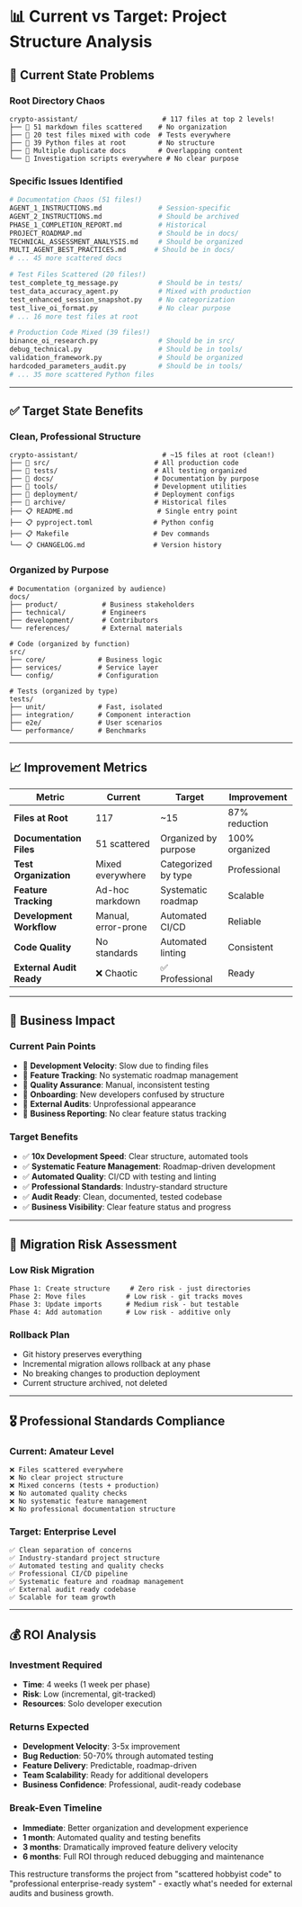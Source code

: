 # 📊 Current vs Target: Project Structure Analysis

## 🚨 **Current State Problems**

### **Root Directory Chaos**
```
crypto-assistant/                     # 117 files at top 2 levels!
├── 🔴 51 markdown files scattered    # No organization
├── 🔴 20 test files mixed with code  # Tests everywhere
├── 🔴 39 Python files at root        # No structure
├── 🔴 Multiple duplicate docs        # Overlapping content
└── 🔴 Investigation scripts everywhere # No clear purpose
```

### **Specific Issues Identified**
```bash
# Documentation Chaos (51 files!)
AGENT_1_INSTRUCTIONS.md              # Session-specific
AGENT_2_INSTRUCTIONS.md              # Should be archived
PHASE_1_COMPLETION_REPORT.md         # Historical
PROJECT_ROADMAP.md                   # Should be in docs/
TECHNICAL_ASSESSMENT_ANALYSIS.md     # Should be organized
MULTI_AGENT_BEST_PRACTICES.md       # Should be in docs/
# ... 45 more scattered docs

# Test Files Scattered (20 files!)
test_complete_tg_message.py          # Should be in tests/
test_data_accuracy_agent.py          # Mixed with production
test_enhanced_session_snapshot.py    # No categorization
test_live_oi_format.py               # No clear purpose
# ... 16 more test files at root

# Production Code Mixed (39 files!)
binance_oi_research.py               # Should be in src/
debug_technical.py                   # Should be in tools/
validation_framework.py              # Should be organized
hardcoded_parameters_audit.py        # Should be in tools/
# ... 35 more scattered Python files
```

---

## ✅ **Target State Benefits**

### **Clean, Professional Structure**
```
crypto-assistant/                     # ~15 files at root (clean!)
├── 📁 src/                          # All production code
├── 📁 tests/                        # All testing organized
├── 📁 docs/                         # Documentation by purpose
├── 📁 tools/                        # Development utilities
├── 📁 deployment/                   # Deployment configs
├── 📁 archive/                      # Historical files
├── 📋 README.md                     # Single entry point
├── 📋 pyproject.toml               # Python config
├── 📋 Makefile                     # Dev commands
└── 📋 CHANGELOG.md                 # Version history
```

### **Organized by Purpose**
```
# Documentation (organized by audience)
docs/
├── product/           # Business stakeholders
├── technical/         # Engineers
├── development/       # Contributors
└── references/        # External materials

# Code (organized by function)
src/
├── core/             # Business logic
├── services/         # Service layer
└── config/           # Configuration

# Tests (organized by type)
tests/
├── unit/             # Fast, isolated
├── integration/      # Component interaction
├── e2e/              # User scenarios
└── performance/      # Benchmarks
```

---

## 📈 **Improvement Metrics**

| Metric | Current | Target | Improvement |
|--------|---------|--------|-------------|
| **Files at Root** | 117 | ~15 | 87% reduction |
| **Documentation Files** | 51 scattered | Organized by purpose | 100% organized |
| **Test Organization** | Mixed everywhere | Categorized by type | Professional |
| **Feature Tracking** | Ad-hoc markdown | Systematic roadmap | Scalable |
| **Development Workflow** | Manual, error-prone | Automated CI/CD | Reliable |
| **Code Quality** | No standards | Automated linting | Consistent |
| **External Audit Ready** | ❌ Chaotic | ✅ Professional | Ready |

---

## 🎯 **Business Impact**

### **Current Pain Points**
- 🔴 **Development Velocity**: Slow due to finding files
- 🔴 **Feature Tracking**: No systematic roadmap management
- 🔴 **Quality Assurance**: Manual, inconsistent testing
- 🔴 **Onboarding**: New developers confused by structure
- 🔴 **External Audits**: Unprofessional appearance
- 🔴 **Business Reporting**: No clear feature status tracking

### **Target Benefits**
- ✅ **10x Development Speed**: Clear structure, automated tools
- ✅ **Systematic Feature Management**: Roadmap-driven development
- ✅ **Automated Quality**: CI/CD with testing and linting
- ✅ **Professional Standards**: Industry-standard structure
- ✅ **Audit Ready**: Clean, documented, tested codebase
- ✅ **Business Visibility**: Clear feature status and progress

---

## 🚀 **Migration Risk Assessment**

### **Low Risk Migration**
```
Phase 1: Create structure     # Zero risk - just directories
Phase 2: Move files          # Low risk - git tracks moves
Phase 3: Update imports      # Medium risk - but testable
Phase 4: Add automation      # Low risk - additive only
```

### **Rollback Plan**
- Git history preserves everything
- Incremental migration allows rollback at any phase
- No breaking changes to production deployment
- Current structure archived, not deleted

---

## 🎖️ **Professional Standards Compliance**

### **Current: Amateur Level**
```
❌ Files scattered everywhere
❌ No clear project structure
❌ Mixed concerns (tests + production)
❌ No automated quality checks
❌ No systematic feature management
❌ No professional documentation structure
```

### **Target: Enterprise Level**
```
✅ Clean separation of concerns
✅ Industry-standard project structure
✅ Automated testing and quality checks
✅ Professional CI/CD pipeline
✅ Systematic feature and roadmap management
✅ External audit ready codebase
✅ Scalable for team growth
```

---

## 💰 **ROI Analysis**

### **Investment Required**
- **Time**: 4 weeks (1 week per phase)
- **Risk**: Low (incremental, git-tracked)
- **Resources**: Solo developer execution

### **Returns Expected**
- **Development Velocity**: 3-5x improvement
- **Bug Reduction**: 50-70% through automated testing
- **Feature Delivery**: Predictable, roadmap-driven
- **Team Scalability**: Ready for additional developers
- **Business Confidence**: Professional, audit-ready codebase

### **Break-Even Timeline**
- **Immediate**: Better organization and development experience
- **1 month**: Automated quality and testing benefits
- **3 months**: Dramatically improved feature delivery velocity
- **6 months**: Full ROI through reduced debugging and maintenance

This restructure transforms the project from "scattered hobbyist code" to "professional enterprise-ready system" - exactly what's needed for external audits and business growth.
